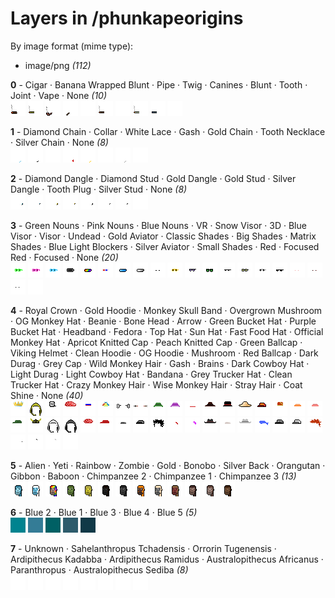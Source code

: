 # Layers in /phunkapeorigins

By image format (mime type):
- image/png _(112)_


**0** -  Cigar · Banana Wrapped Blunt · Pipe · Twig · Canines · Blunt · Tooth · Joint · Vape · None  _(10)_ <br>
![](0_0.png "0 - Cigar") 
![](0_1.png "1 - Banana Wrapped Blunt") 
![](0_2.png "2 - Pipe") 
![](0_3.png "3 - Twig") 
![](0_4.png "4 - Canines") 
![](0_5.png "5 - Blunt") 
![](0_6.png "6 - Tooth") 
![](0_7.png "7 - Joint") 
![](0_8.png "8 - Vape") 
![](0_9.png "9 - None") 


**1** -  Diamond Chain · Collar · White Lace · Gash · Gold Chain · Tooth Necklace · Silver Chain · None  _(8)_ <br>
![](1_0.png "0 - Diamond Chain") 
![](1_1.png "1 - Collar") 
![](1_2.png "2 - White Lace") 
![](1_3.png "3 - Gash") 
![](1_4.png "4 - Gold Chain") 
![](1_5.png "5 - Tooth Necklace") 
![](1_6.png "6 - Silver Chain") 
![](1_7.png "7 - None") 


**2** -  Diamond Dangle · Diamond Stud · Gold Dangle · Gold Stud · Silver Dangle · Tooth Plug · Silver Stud · None  _(8)_ <br>
![](2_0.png "0 - Diamond Dangle") 
![](2_1.png "1 - Diamond Stud") 
![](2_2.png "2 - Gold Dangle") 
![](2_3.png "3 - Gold Stud") 
![](2_4.png "4 - Silver Dangle") 
![](2_5.png "5 - Tooth Plug") 
![](2_6.png "6 - Silver Stud") 
![](2_7.png "7 - None") 


**3** -  Green Nouns · Pink Nouns · Blue Nouns · VR · Snow Visor · 3D · Blue Visor · Visor · Undead · Gold Aviator · Classic Shades · Big Shades · Matrix Shades · Blue Light Blockers · Silver Aviator · Small Shades · Red · Focused Red · Focused · None  _(20)_ <br>
![](3_0.png "0 - Green Nouns") 
![](3_1.png "1 - Pink Nouns") 
![](3_2.png "2 - Blue Nouns") 
![](3_3.png "3 - VR") 
![](3_4.png "4 - Snow Visor") 
![](3_5.png "5 - 3D") 
![](3_6.png "6 - Blue Visor") 
![](3_7.png "7 - Visor") 
![](3_8.png "8 - Undead") 
![](3_9.png "9 - Gold Aviator") 
![](3_10.png "10 - Classic Shades") 
![](3_11.png "11 - Big Shades") 
![](3_12.png "12 - Matrix Shades") 
![](3_13.png "13 - Blue Light Blockers") 
![](3_14.png "14 - Silver Aviator") 
![](3_15.png "15 - Small Shades") 
![](3_16.png "16 - Red") 
![](3_17.png "17 - Focused Red") 
![](3_18.png "18 - Focused") 
![](3_19.png "19 - None") 


**4** -  Royal Crown · Gold Hoodie · Monkey Skull Band · Overgrown Mushroom · OG Monkey Hat · Beanie · Bone Head · Arrow · Green Bucket Hat · Purple Bucket Hat · Headband · Fedora · Top Hat · Sun Hat · Fast Food Hat · Official Monkey Hat · Apricot Knitted Cap · Peach Knitted Cap · Green Ballcap · Viking Helmet · Clean Hoodie · OG Hoodie · Mushroom · Red Ballcap · Dark Durag · Grey Cap · Wild Monkey Hair · Gash · Brains · Dark Cowboy Hat · Light Durag · Light Cowboy Hat · Bandana · Grey Trucker Hat · Clean Trucker Hat · Crazy Monkey Hair · Wise Monkey Hair · Stray Hair · Coat Shine · None  _(40)_ <br>
![](4_0.png "0 - Royal Crown") 
![](4_1.png "1 - Gold Hoodie") 
![](4_2.png "2 - Monkey Skull Band") 
![](4_3.png "3 - Overgrown Mushroom") 
![](4_4.png "4 - OG Monkey Hat") 
![](4_5.png "5 - Beanie") 
![](4_6.png "6 - Bone Head") 
![](4_7.png "7 - Arrow") 
![](4_8.png "8 - Green Bucket Hat") 
![](4_9.png "9 - Purple Bucket Hat") 
![](4_10.png "10 - Headband") 
![](4_11.png "11 - Fedora") 
![](4_12.png "12 - Top Hat") 
![](4_13.png "13 - Sun Hat") 
![](4_14.png "14 - Fast Food Hat") 
![](4_15.png "15 - Official Monkey Hat") 
![](4_16.png "16 - Apricot Knitted Cap") 
![](4_17.png "17 - Peach Knitted Cap") 
![](4_18.png "18 - Green Ballcap") 
![](4_19.png "19 - Viking Helmet") 
![](4_20.png "20 - Clean Hoodie") 
![](4_21.png "21 - OG Hoodie") 
![](4_22.png "22 - Mushroom") 
![](4_23.png "23 - Red Ballcap") 
![](4_24.png "24 - Dark Durag") 
![](4_25.png "25 - Grey Cap") 
![](4_26.png "26 - Wild Monkey Hair") 
![](4_27.png "27 - Gash") 
![](4_28.png "28 - Brains") 
![](4_29.png "29 - Dark Cowboy Hat") 
![](4_30.png "30 - Light Durag") 
![](4_31.png "31 - Light Cowboy Hat") 
![](4_32.png "32 - Bandana") 
![](4_33.png "33 - Grey Trucker Hat") 
![](4_34.png "34 - Clean Trucker Hat") 
![](4_35.png "35 - Crazy Monkey Hair") 
![](4_36.png "36 - Wise Monkey Hair") 
![](4_37.png "37 - Stray Hair") 
![](4_38.png "38 - Coat Shine") 
![](4_39.png "39 - None") 


**5** -  Alien · Yeti · Rainbow · Zombie · Gold · Bonobo · Silver Back · Orangutan · Gibbon · Baboon · Chimpanzee 2 · Chimpanzee 1 · Chimpanzee 3  _(13)_ <br>
![](5_0.png "0 - Alien") 
![](5_1.png "1 - Yeti") 
![](5_2.png "2 - Rainbow") 
![](5_3.png "3 - Zombie") 
![](5_4.png "4 - Gold") 
![](5_5.png "5 - Bonobo") 
![](5_6.png "6 - Silver Back") 
![](5_7.png "7 - Orangutan") 
![](5_8.png "8 - Gibbon") 
![](5_9.png "9 - Baboon") 
![](5_10.png "10 - Chimpanzee 2") 
![](5_11.png "11 - Chimpanzee 1") 
![](5_12.png "12 - Chimpanzee 3") 


**6** -  Blue 2 · Blue 1 · Blue 3 · Blue 4 · Blue 5  _(5)_ <br>
![](6_0.png "0 - Blue 2") 
![](6_1.png "1 - Blue 1") 
![](6_2.png "2 - Blue 3") 
![](6_3.png "3 - Blue 4") 
![](6_4.png "4 - Blue 5") 


**7** -  Unknown · Sahelanthropus Tchadensis · Orrorin Tugenensis · Ardipithecus Kadabba · Ardipithecus Ramidus · Australopithecus Africanus · Paranthropus · Australopithecus Sediba  _(8)_ <br>
![](7_0.png "0 - Unknown") 
![](7_1.png "1 - Sahelanthropus Tchadensis") 
![](7_2.png "2 - Orrorin Tugenensis") 
![](7_3.png "3 - Ardipithecus Kadabba") 
![](7_4.png "4 - Ardipithecus Ramidus") 
![](7_5.png "5 - Australopithecus Africanus") 
![](7_6.png "6 - Paranthropus") 
![](7_7.png "7 - Australopithecus Sediba") 


